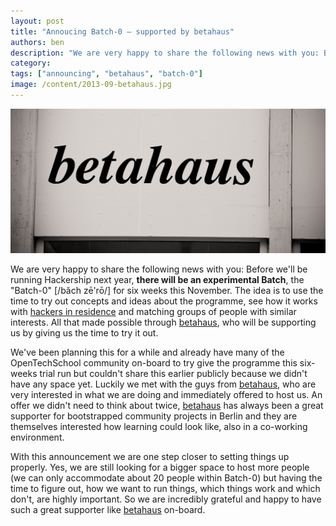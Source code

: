 ```yaml
---
layout: post
title: "Annoucing Batch-0 – supported by betahaus"
authors: ben
description: "We are very happy to share the following news with you: Before we'll be running Hackership next year, **there will be an experimental Batch**, the \"Batch 0\" [/băch zē'rō/] for six weeks this November. The idea is to use the time to try out concepts and ideas about the programme, see how it works with [hackers in residence](http://www.hackership.org/questions/#faq-hackers-in-residence) and matching groups of people with similar interests. All that made possible through [betahaus](http://betahaus.de/), who will be supporting us by giving us the time to try it out."
category: 
tags: ["announcing", "betahaus", "batch-0"]
image: /content/2013-09-betahaus.jpg
---
```


![Thanks to betahaus for hosting us](/content/2013-09-betahaus.jpg)

We are very happy to share the following news with you: Before we'll be running Hackership next year, **there will be an experimental Batch**, the "Batch-0" [/băch zē'rō/] for six weeks this November. The idea is to use the time to try out concepts and ideas about the programme, see how it works with [hackers in residence](http://www.hackership.org/questions/#faq-hackers-in-residence) and matching groups of people with similar interests. All that made possible through [betahaus](http://betahaus.de/), who will be supporting us by giving us the time to try it out.

We've been planning this for a while and already have many of the OpenTechSchool community on-board to try give the programme this six-weeks trial run but couldn't share this earlier publicly because we didn't have any space yet. Luckily we met with the guys from [betahaus](http://betahaus.de/), who are very interested in what we are doing and immediately offered to host us. An offer we didn't need to think about twice, [betahaus](http://betahaus.de/) has always been a great supporter for bootstrapped community projects in Berlin and they are themselves interested how learning could look like, also in a co-working environment.

With this announcement we are one step closer to setting things up properly. Yes, we are still looking for a bigger space to host more people (we can only accommodate about 20 people within Batch-0) but having the time to figure out, how we want to run things, which things work and which don't, are highly important. So we are incredibly grateful and happy to have such a great supporter like [betahaus](http://betahaus.de/) on-board. 
